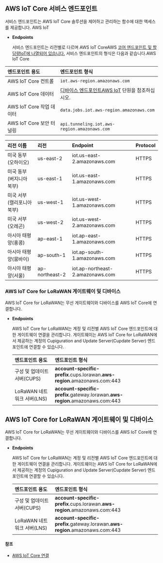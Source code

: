 ## AWS IoT Core 서비스 엔드포인트



서비스 엔드포인트는 AWS IoT Core 솔루션을 제어하고 관리하는 함수에 대한 액세스를 제공합니다. AWS IoT

- **Endpoints**

  서비스 엔드포인트는 리전별로 다르며 AWS IoT CoreAWS [코어 엔드포인트 및 할당량IoT에 나열되어 있습니다.](https://docs.aws.amazon.com/general/latest/gr/iot-core.html) 서비스 엔드포인트의 형식은 다음과 같습니다.AWS IoT Core

| 엔드포인트 용도          | 엔드포인트 형식                                              |
| :----------------------- | :----------------------------------------------------------- |
| AWS IoT Core 컨트롤      | `iot.aws-region.amazonaws.com`                               |
| AWS IoT Core 데이터      | [디바이스 엔드포인트AWS IoT](https://docs.aws.amazon.com/ko_kr/iot/latest/developerguide/connect-to-iot.html#iot-device-endpoint-intro) 단원을 참조하십시오. |
| AWS IoT Core 작업 데이터 | `data.jobs.iot.aws-region.amazonaws.com`                     |
| AWS IoT Core 보안 터널링 | `api.tunneling.iot.aws-region.amazonaws.com`                 |

| 리전 이름                  | 리전           | Endpoint                         | Protocol |
| :------------------------- | :------------- | :------------------------------- | :------- |
| 미국 동부(오하이오)        | us-east-2      | iot.us-east-2.amazonaws.com      | HTTPS    |
| 미국 동부(버지니아 북부)   | us-east-1      | iot.us-east-1.amazonaws.com      | HTTPS    |
| 미국 서부(캘리포니아 북부) | us-west-1      | iot.us-west-1.amazonaws.com      | HTTPS    |
| 미국 서부(오레곤)          | us-west-2      | iot.us-west-2.amazonaws.com      | HTTPS    |
| 아시아 태평양(홍콩)        | ap-east-1      | iot.ap-east-1.amazonaws.com      | HTTPS    |
| 아시아 태평양(뭄바이)      | ap-south-1     | iot.ap-south-1.amazonaws.com     | HTTPS    |
| 아시아 태평양(서울)        | ap-northeast-2 | iot.ap-northeast-2.amazonaws.com | HTTPS    |



### AWS IoT Core for LoRaWAN 게이트웨이 및 디바이스

AWS IoT Core for LoRaWAN는 무선 게이트웨이와 디바이스를 AWS IoT Core에 연결합니다.

- **Endpoints**

  AWS IoT Core for LoRaWAN는 계정 및 리전별 AWS IoT Core 엔드포인트에 대한 게이트웨이 연결을 관리합니다. 게이트웨이는 AWS IoT Core for LoRaWAN에서 제공하는 계정의 Cupiguration and Update Server(Cupdate Server) 엔드포인트에 연결할 수 있습니다.

  | 엔드포인트 용도             | 엔드포인트 형식                                              |
  | :-------------------------- | :----------------------------------------------------------- |
  | 구성 및 업데이트 서버(CUPS) | **account-specific-prefix**.cups.lorawan.**aws-region**.amazonaws.com:443 |
  | LoRaWAN 네트워크 서버(LNS)  | **account-specific-prefix**.gateway.lorawan.**aws-region**.amazonaws.com:443 |



## AWS IoT Core for LoRaWAN 게이트웨이 및 디바이스

AWS IoT Core for LoRaWAN는 무선 게이트웨이와 디바이스를 AWS IoT Core에 연결합니다.

- **Endpoints**

  AWS IoT Core for LoRaWAN는 계정 및 리전별 AWS IoT Core 엔드포인트에 대한 게이트웨이 연결을 관리합니다. 게이트웨이는 AWS IoT Core for LoRaWAN에서 제공하는 계정의 Cupiguration and Update Server(Cupdate Server) 엔드포인트에 연결할 수 있습니다.

  | 엔드포인트 용도             | 엔드포인트 형식                                              |
  | :-------------------------- | :----------------------------------------------------------- |
  | 구성 및 업데이트 서버(CUPS) | **account-specific-prefix**.cups.lorawan.**aws-region**.amazonaws.com:443 |
  | LoRaWAN 네트워크 서버(LNS)  | **account-specific-prefix**.gateway.lorawan.**aws-region**.amazonaws.com:443 |

  



#### 참조

- [AWS IoT Core 연결](https://docs.aws.amazon.com/ko_kr/iot/latest/developerguide/connect-to-iot.html)
